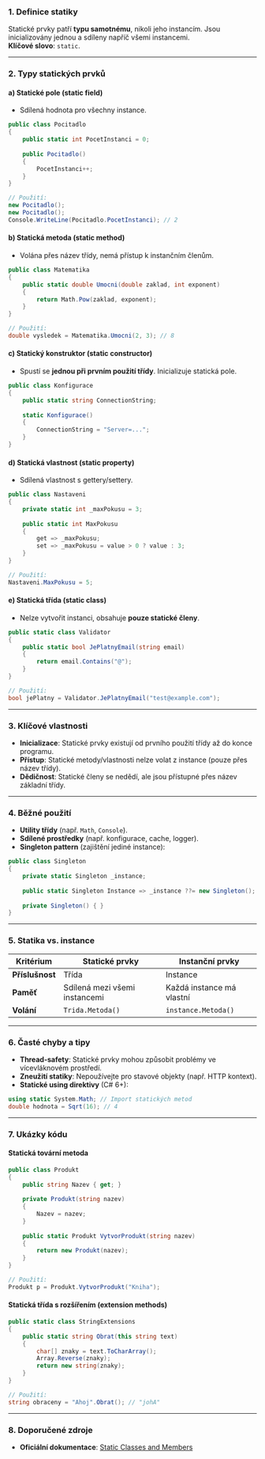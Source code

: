 
### **1. Definice statiky**  

Statické prvky patří **typu samotnému**, nikoli jeho instancím. Jsou inicializovány jednou a sdíleny napříč všemi instancemi.  
**Klíčové slovo**: `static`.

---

### **2. Typy statických prvků**  

#### **a) Statické pole (static field)**  

- Sdílená hodnota pro všechny instance.  
```csharp
public class Pocitadlo 
{
    public static int PocetInstanci = 0;
    
    public Pocitadlo() 
    {
        PocetInstanci++;
    }
}

// Použití:
new Pocitadlo();
new Pocitadlo();
Console.WriteLine(Pocitadlo.PocetInstanci); // 2
```

#### **b) Statická metoda (static method)**  

- Volána přes název třídy, nemá přístup k instančním členům.  
```csharp
public class Matematika 
{
    public static double Umocni(double zaklad, int exponent) 
    {
        return Math.Pow(zaklad, exponent);
    }
}

// Použití:
double vysledek = Matematika.Umocni(2, 3); // 8
```

#### **c) Statický konstruktor (static constructor)**  

- Spustí se **jednou při prvním použití třídy**. Inicializuje statická pole.  
```csharp
public class Konfigurace 
{
    public static string ConnectionString;
    
    static Konfigurace() 
    {
        ConnectionString = "Server=...";
    }
}
```

#### **d) Statická vlastnost (static property)**  

- Sdílená vlastnost s gettery/settery.  
```csharp
public class Nastaveni 
{
    private static int _maxPokusu = 3;
    
    public static int MaxPokusu 
    {
        get => _maxPokusu;
        set => _maxPokusu = value > 0 ? value : 3;
    }
}

// Použití:
Nastaveni.MaxPokusu = 5;
```

#### **e) Statická třída (static class)**  

- Nelze vytvořit instanci, obsahuje **pouze statické členy**.  
```csharp
public static class Validator 
{
    public static bool JePlatnyEmail(string email) 
    {
        return email.Contains("@");
    }
}

// Použití:
bool jePlatny = Validator.JePlatnyEmail("test@example.com");
```

---

### **3. Klíčové vlastnosti**  

- **Inicializace**: Statické prvky existují od prvního použití třídy až do konce programu.  
- **Přístup**: Statické metody/vlastnosti nelze volat z instance (pouze přes název třídy).  
- **Dědičnost**: Statické členy se nedědí, ale jsou přístupné přes název základní třídy.  

---

### **4. Běžné použití**  

- **Utility třídy** (např. `Math`, `Console`).  
- **Sdílené prostředky** (např. konfigurace, cache, logger).  
- **Singleton pattern** (zajištění jediné instance):  
```csharp
public class Singleton 
{
    private static Singleton _instance;
    
    public static Singleton Instance => _instance ??= new Singleton();
    
    private Singleton() { }
}
```

---

### **5. Statika vs. instance**  

| **Kritérium**       | **Statické prvky**         | **Instanční prvky**        |  
|----------------------|----------------------------|----------------------------|  
| **Příslušnost**      | Třída                      | Instance                   |  
| **Paměť**            | Sdílená mezi všemi instancemi | Každá instance má vlastní |  
| **Volání**           | `Trida.Metoda()`           | `instance.Metoda()`        |  

---

### **6. Časté chyby a tipy**  

- **Thread-safety**: Statické prvky mohou způsobit problémy ve vícevláknovém prostředí.  
- **Zneužití statiky**: Nepoužívejte pro stavové objekty (např. HTTP kontext).  
- **Statické using direktivy** (C# 6+):  
```csharp
using static System.Math; // Import statických metod
double hodnota = Sqrt(16); // 4
```

---

### **7. Ukázky kódu**  

#### **Statická tovární metoda**  

```csharp
public class Produkt 
{
    public string Nazev { get; }
    
    private Produkt(string nazev) 
    {
        Nazev = nazev;
    }
    
    public static Produkt VytvorProdukt(string nazev) 
    {
        return new Produkt(nazev);
    }
}

// Použití:
Produkt p = Produkt.VytvorProdukt("Kniha");
```

#### **Statická třída s rozšířením (extension methods)**  

```csharp
public static class StringExtensions 
{
    public static string Obrat(this string text) 
    {
        char[] znaky = text.ToCharArray();
        Array.Reverse(znaky);
        return new string(znaky);
    }
}

// Použití:
string obraceny = "Ahoj".Obrat(); // "johA"
```

---

### **8. Doporučené zdroje**  

- **Oficiální dokumentace**: [Static Classes and Members](https://learn.microsoft.com/cs-cz/dotnet/csharp/programming-guide/classes-and-structs/static-classes-and-static-class-members)  
